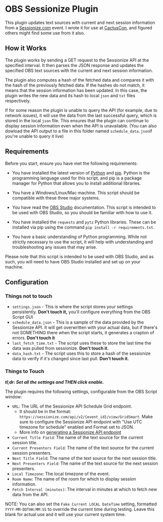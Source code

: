 # OBS Sessionize Plugin

This plugin updates text sources with current and next session information from a [Sessionize.com](https://sessionize.com) event. I wrote it for use at [CactusCon](https://cactuscon.com), and figured others might find some use from it also.

## How it Works

The plugin works by sending a GET request to the Sessionize API at the specified interval. It then parses the JSON response and updates the specified OBS text sources with the current and next session information.

The plugin also computes a hash of the fetched data and compares it with the hash of the previously fetched data. If the hashes do not match, it means that the session information has been updated. In this case, the plugin writes the new data and its hash to local `json` and `txt` files respectively.

If for some reason the plugin is unable to query the API (for example, due to network issues), it will use the data from the last successful query, which is stored in the local `json` file. This ensures that the plugin can continue to display session information even when the API is unavailable. (You can also dowload the API output to a file in this folder named `schedule_data.json`if you're unable to query it live)


## Requirements

Before you start, ensure you have met the following requirements:

* You have installed the latest version of [Python](https://www.python.org/downloads/) and [pip](https://pip.pypa.io/en/stable/installation/). Python is the programming language used for this script, and pip is a package manager for Python that allows you to install additional libraries.

* You have a Windows/Linux/Mac machine. This script should be compatible with these three major systems.

* You have read the [OBS Studio](https://obsproject.com/) documentation. This script is intended to be used with OBS Studio, so you should be familiar with how to use it.

* You have installed the `requests` and `pytz` Python libraries. These can be installed via pip using the command `pip install -r requirements.txt`.

* You have a basic understanding of Python programming. While not strictly necessary to use the script, it will help with understanding and troubleshooting any issues that may arise.

Please note that this script is intended to be used with OBS Studio, and as such, you will need to have OBS Studio installed and set up on your machine.

## Configuration

### Things not to touch
- `settings.json` - This is where the script stores your settings persistently. **Don't touch it,** you'll configure everything from the OBS Script GUI
- `schedule_data.json` - This is a sample of the data provided by the Sessionize API. It will get overwritten with your actual data, but if there's not SOMETHING there when the script starts, it generates a crapton of errors. **Don't touch it**
- `last_fetch_time.txt` - The script uses these to store the last time the data was pulled from sessionize. **Don't touch it.**
- `data_hash.txt` - The script uses this to store a hash of the sessionize data to verify if it's changed since last pull. **Don't touch it.**

### Things to Touch
***tl;dr: Set all the settings and THEN click enable.***

The plugin requires the following settings, configurable from the OBS Script window:

- `URL`: The URL of the Sessionize API Schedule Grid endpoint.
  -  It should be in the format: `https://sessionize.com/api/v2/{event_id}/view/GridSmart`. Make sure to configure the Sessionize API endpoint with "Use UTC timezone for schedule" enabled and Format set to JSON.
  -  More info on [generating a Sessionize API endpoint](https://sessionize.com/playbook/api)
- `Current Title Field`: The name of the text source for the current session title.
- `Current Presenters Field`: The name of the text source for the current session presenters.
- `Next Title Field`: The name of the text source for the next session title.
- `Next Presenters Field`: The name of the text source for the next session presenters.
- `Local Timezone`: The local timezone of the event.
- `Room Name`: The name of the room for which to display session information.
- `Fetch Interval (minutes)`: The interval in minutes at which to fetch new data from the API.

NOTE: You can also set the `Fake Current LOCAL DateTime` setting, formatted `YYYY-MM-DDTHH:MM:SS` to override the current time during testing. Leave this blank for actual use and it will use your current system time.





